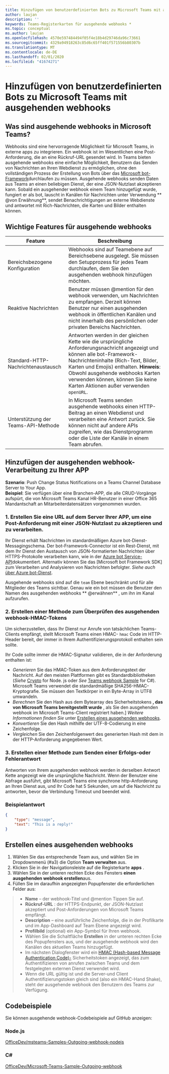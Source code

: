 ```yaml
---
title: Hinzufügen von benutzerdefinierten Bots zu Microsoft Teams mit ausgehenden webhooks
author: laujan
description: ''
keywords: Teams-Registerkarten für ausgehende webhooks *
ms.topic: conceptual
ms.author: laujan
ms.openlocfilehash: 4570e597484494f05f4e18b4d29746da96c73661
ms.sourcegitcommit: 4329a94918263c85d6c65ff401f571556b80307b
ms.translationtype: MT
ms.contentlocale: de-DE
ms.lasthandoff: 02/01/2020
ms.locfileid: "41674271"
---
```

# <a name="add-custom-bots-to-microsoft-teams-with-outgoing-webhooks"></a>Hinzufügen von benutzerdefinierten Bots zu Microsoft Teams mit ausgehenden webhooks

## <a name="what-are-outgoing-webhooks-in-teams"></a>Was sind ausgehende webhooks in Microsoft Teams?

Webhooks sind eine hervorragende Möglichkeit für Microsoft Teams, in externe apps zu integrieren. Ein webhook ist im Wesentlichen eine Post-Anforderung, die an eine Rückruf-URL gesendet wird. In Teams bieten ausgehende webhooks eine einfache Möglichkeit, Benutzern das Senden von Nachrichten an Ihren Webdienst zu ermöglichen, ohne den vollständigen Prozess der Erstellung von Bots über das [Microsoft bot-Framework](https://dev.botframework.com/)durchlaufen zu müssen. Ausgehende webhooks senden Daten aus Teams an einen beliebigen Dienst, der eine JSON-Nutzlast akzeptieren kann. Sobald ein ausgehender webhook einem Team hinzugefügt wurde, fungiert er als bot, lauscht in Kanälen für Nachrichten unter Verwendung ** \@von Erwähnung**, sendet Benachrichtigungen an externe Webdienste und antwortet mit Rich-Nachrichten, die Karten und Bilder enthalten können.

## <a name="outgoing-webhook-key-features"></a>Wichtige Features für ausgehende webhooks

| Feature | Beschreibung |
| ------- | ----------- |
| Bereichsbezogene Konfiguration| Webhooks sind auf Teamebene auf Bereichsebene ausgelegt. Sie müssen den Setupprozess für jedes Team durchlaufen, dem Sie den ausgehenden webhook hinzufügen möchten. |
| Reaktive Nachrichten| Benutzer müssen @mention für den webhook verwenden, um Nachrichten zu empfangen. Derzeit können Benutzer nur einen ausgehenden webhook in öffentlichen Kanälen und nicht innerhalb des persönlichen oder privaten Bereichs Nachrichten. |
|Standard-HTTP-Nachrichtenaustausch|Antworten werden in der gleichen Kette wie die ursprüngliche Anforderungsnachricht angezeigt und können alle bot-Framework-Nachrichteninhalte (Rich-Text, Bilder, Karten und Emojis) enthalten. **Hinweis**: Obwohl ausgehende webhooks Karten verwenden können, können Sie keine Karten Aktionen außer verwenden `openURL`.|
| Unterstützung der Teams-API-Methode|In Microsoft Teams senden ausgehende webhooks einen HTTP-Beitrag an einen Webdienst und verarbeiten eine Antwort zurück. Sie können nicht auf andere APIs zugreifen, wie das Dienstprogramm oder die Liste der Kanäle in einem Team abrufen.|

## <a name="adding-outgoing-webhook-processing-to-your-app"></a>Hinzufügen der ausgehenden webhook-Verarbeitung zu Ihrer APP

**Szenario**: Push Change Status Notifications on a Teams Channel Database Server to Your App.  
**Beispiel**: Sie verfügen über eine Branchen-APP, die alle CRUD-Vorgänge aufspürt, die von Microsoft Teams Kanal HR-Benutzer in einer Office 365 Mandantschaft an Mitarbeiterdatensätzen vorgenommen wurden.

### <a name="1-create-a-url-on-your-apps-server-to-accept-and-process-a-post-request-with-a-json-payload"></a>1. Erstellen Sie eine URL auf dem Server Ihrer APP, um eine Post-Anforderung mit einer JSON-Nutzlast zu akzeptieren und zu verarbeiten.

Ihr Dienst erhält Nachrichten im standardmäßigen Azure bot-Dienst-Messagingschema. Der bot-Framework-Connector ist ein Rest-Dienst, mit dem Ihr Dienst den Austausch von JSON-formatierten Nachrichten über HTTPS-Protokolle verarbeiten kann, wie in der [Azure bot Service-API](/bot-framework/rest-api/bot-framework-rest-connector-api-reference)dokumentiert. Alternativ können Sie das [Microsoft bot Framework SDK] zum Verarbeiten und Analysieren von Nachrichten befolgter. *Siehe auch*  [über Azure bot-Dienst](/azure/bot-service/bot-service-overview-introduction?view=azure-bot-service-4.0).

Ausgehende webhooks sind auf die `team` Ebene beschränkt und für alle Mitglieder des Teams sichtbar. Genau wie ein bot müssen die Benutzer den Namen des ausgehenden webhooks ** \@erwähnen** , um ihn im Kanal aufzurufen.

### <a name="2-create-a-method-to-verify-the-outgoing-webhook-hmac-token"></a>2. Erstellen einer Methode zum Überprüfen des ausgehenden webhook-HMAC-Tokens

Um sicherzustellen, dass Ihr Dienst nur Anrufe von tatsächlichen Teams-Clients empfängt, stellt Microsoft Teams einen HMAC- `hmac` Code im HTTP-Header bereit, der immer in Ihrem Authentifizierungsprotokoll enthalten sein sollte.

Ihr Code sollte immer die HMAC-Signatur validieren, die in der Anforderung enthalten ist:

* *Generieren* Sie das HMAC-Token aus dem Anforderungstext der Nachricht. Auf den meisten Plattformen gibt es Standardbibliotheken (*Siehe* [Crypto](https://nodejs.org/api/crypto.html#crypto_crypto) for Node. js oder *See* [Teams webhook Sample](https://github.com/OfficeDev/microsoft-teams-sample-outgoing-webhook/blob/23eb61da5a18634d51c5247944843da9abed01b6/WebhookSampleBot/Models/AuthProvider.cs) for C\#). Microsoft Teams verwendet die standardmäßige SHA256-HMAC-Kryptografie. Sie müssen den Textkörper in ein Byte-Array in UTF8 umwandeln.
* *Berechnen* Sie den Hash aus dem Bytearray des Sicherheitstokens **, das von Microsoft Teams bereitgestellt wurde** , als Sie den ausgehenden webhook im Microsoft Teams-Client registriert haben.] *Weitere Informationen finden Sie* unter [Erstellen eines ausgehenden webhooks](#create-an-outgoing-webhook).
* *Konvertieren* Sie den Hash mithilfe der UTF-8-Codierung in eine Zeichenfolge.
* *Vergleichen* Sie den Zeichenfolgenwert des generierten Hash mit dem in der HTTP-Anforderung angegebenen Wert.

### <a name="3-create-a-method-to-send-a-success-or-failure-response"></a>3. Erstellen einer Methode zum Senden einer Erfolgs-oder Fehlerantwort

Antworten von Ihrem ausgehenden webhook werden in derselben Antwort Kette angezeigt wie die ursprüngliche Nachricht. Wenn der Benutzer eine Abfrage ausführt, gibt Microsoft Teams eine synchrone http-Anforderung an Ihren Dienst aus, und Ihr Code hat 5 Sekunden, um auf die Nachricht zu antworten, bevor die Verbindung Timeout und beendet wird.

### <a name="example-response"></a>Beispielantwort

```json
{
    "type": "message",
    "text": "This is a reply!"
}
```

## <a name="create-an-outgoing-webhook"></a>Erstellen eines ausgehenden webhooks

1. Wählen Sie das entsprechende Team aus, und wählen Sie im Dropdownmenü (#a3) die Option **Team verwalten** aus.
1. Klicken Sie in der Navigationsleiste auf die Registerkarte **apps** .
1. Wählen Sie in der unteren rechten Ecke des Fensters **einen ausgehenden webhook erstellen**aus.
1. Füllen Sie im daraufhin angezeigten Popupfenster die erforderlichen Felder aus:

>* **Name** – der webhook-Titel und @mention Tippen Sie auf.
>* **Rückruf-URL** : der HTTPS-Endpunkt, der JSON-Nutzlast akzeptiert und Post-Anforderungen von Microsoft Teams empfängt.
>* **Description** – eine ausführliche Zeichenfolge, die in der Profilkarte und im App-Dashboard auf Team Ebene angezeigt wird.
>* **Profilbild** (optional) ein App-Symbol für Ihren webhook.
>* Wählen Sie die Schaltfläche **Erstellen** in der unteren rechten Ecke des Popupfensters aus, und der ausgehende webhook wird den Kanälen des aktuellen Teams hinzugefügt.
>* Im nächsten Dialogfenster wird ein [HMAC (Hash-based Message Authentication Code)-](https://security.stackexchange.com/questions/20129/how-and-when-do-i-use-hmac/20301) Sicherheitstoken angezeigt, das zum Authentifizieren von anrufen zwischen Teams und dem festgelegten externen Dienst verwendet wird.
>* Wenn die URL gültig ist und die Server-und Client Authentifizierungstoken gleich sind (also ein HMAC-Hand Shake), steht der ausgehende webhook den Benutzern des Teams zur Verfügung.

## <a name="code-samples"></a>Codebeispiele

Sie können ausgehende webhook-Codebeispiele auf GitHub anzeigen:

### <a name="nodejs"></a>Node.js

[OfficeDev/msteams-Samples-Outgoing-webhook-nodejs](https://github.com/OfficeDev/msteams-samples-outgoing-webhook-nodejs)

### <a name="c"></a>C\#

[OfficeDev/Microsoft-Teams-Sample-Outgoing-webhook](https://github.com/OfficeDev/microsoft-teams-sample-outgoing-webhook)
